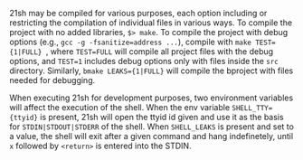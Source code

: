 21sh may be compiled for various purposes, each option including or restricting the compilation of individual files in various ways. To compile the project with no added libraries, `$> make`. To compile the project with debug options (e.g., `gcc -g -fsanitize=address ...`), compile with `make TEST={1|FULL} `, where `TEST=FULL` will compile all project files with the debug options, and `TEST=1` includes debug options only with files inside the `src` directory. Similarly, `bmake LEAKS={1|FULL}` will compile the bproject with files needed for debugging.

When executing 21sh for development purposes, two environment variables will affect the execution of the shell. When the env variable `SHELL_TTY={ttyid}` is present, 21sh will open the ttyid id given and use it as the basis for `STDIN|STDOUT|STDERR` of the shell. When  `SHELL_LEAKS` is present and set to a value, the shell will exit after a given command and hang indefinetely, until `x` followed by `<return>` is entered into the STDIN.